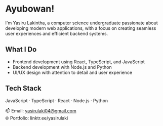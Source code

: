 <!-- GitHub Profile README -->

<p align="center">
  <blockquote class="imgur-embed-pub" lang="en" data-id="a/ZHPqukn"><a href="//imgur.com/ZHPqukn"></a></blockquote><script async src="//s.imgur.com/min/embed.js" charset="utf-8"></script>
</p>

# Ayubowan!

I'm Yasiru Lakintha, a computer science undergraduate passionate about developing modern web applications, with a focus on creating seamless user experiences and efficient backend systems.

## What I Do

- Frontend development using React, TypeScript, and JavaScript  
- Backend development with Node.js and Python  
- UI/UX design with attention to detail and user experience  

## Tech Stack

JavaScript · TypeScript · React · Node.js · Python

📫 Email: yasirulaki04@gmail.com  
🌐 Portfolio: linktr.ee/yasirulaki
